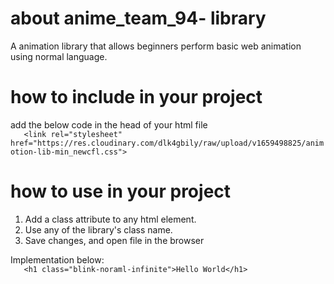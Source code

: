 # about anime_team_94- library
A animation library that allows beginners perform basic web animation using normal language.


# how to include in your project
add the below code in the head of your html file  
`    <link rel="stylesheet" href="https://res.cloudinary.com/dlk4gbily/raw/upload/v1659498825/animotion-lib-min_newcfl.css">
`

# how to use in your project
1. Add a class attribute to any html element.  
2. Use any of the library's class name.  
3. Save changes, and open file in the browser  


Implementation below:  
`    <h1 class="blink-noraml-infinite">Hello World</h1>
`



